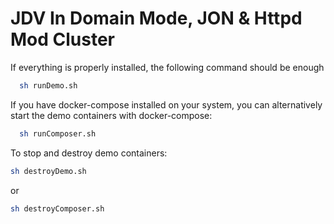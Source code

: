 JDV In Domain Mode, JON & Httpd Mod Cluster
=======

   If everything is properly installed, the following command should be enough

```bash
  sh runDemo.sh
```
   If you have docker-compose installed on your system, you can alternatively start the demo containers with docker-compose:

```bash
  sh runComposer.sh
```

   To stop and destroy demo containers:
```bash
sh destroyDemo.sh
```
  or
```bash
sh destroyComposer.sh
```

